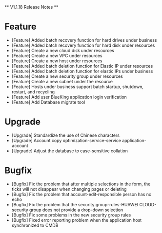 ** V1.1.18 Release Notes **

# Feature
- [Feature] Added batch recovery function for hard drives under business
- [Feature] Added batch recovery function for hard disk under resources
- [Feature] Create a new cloud disk under resources
- [Feature] Create a new VPC under resources
- [Feature] Create a new host under resources
- [Feature] Added batch deletion function for Elastic IP under resources
- [Feature] Added batch deletion function for elastic IPs under business
- [Feature] Create a new security group under resources
- [Feature] Create a new subnet under the resource
- [Feature] Hosts under business support batch startup, shutdown, restart, and recycling
- [Feature] Add user BlueKing application login verification
- [Feature] Add Database migrate tool

# Upgrade
- [Upgrade] Standardize the use of Chinese characters
- [Upgrade] Account copy optimization-service-service application-account
- [Upgrade] Adjust the database to case-sensitive collation

# Bugfix
- [Bugfix] Fix the problem that after multiple selections in the form, the ticks will not disappear when changing pages or deleting
- [Bugfix] Fix the problem that account-edit-responsible person has no echo
- [Bugfix] Fix the problem that the security group-rules-HUAWEI CLOUD-security group does not provide a drop-down selection
- [Bugfix] Fix some problems in the new security group rules
- [Bugfix] Fixed error reporting problem when the application host synchronized to CMDB
